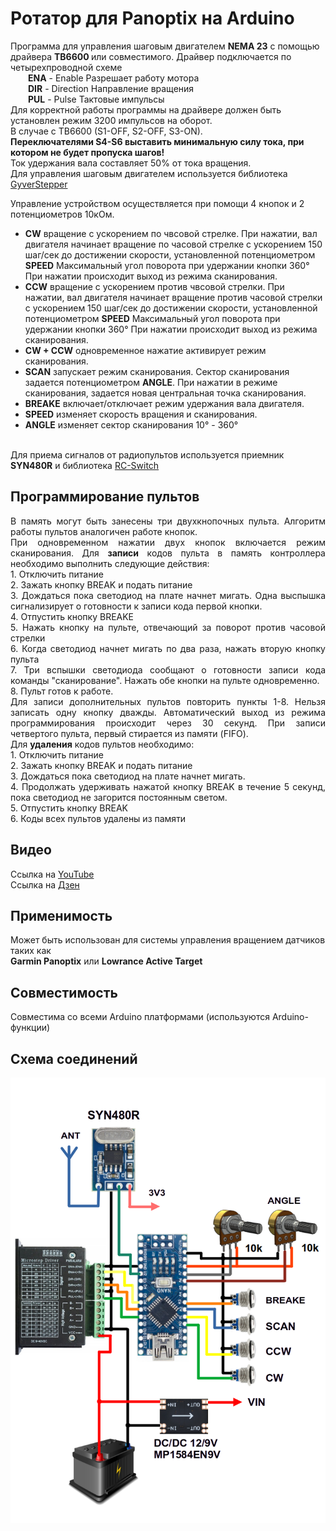 # Ротатор для Panoptix на Arduino
Программа для управления шаговым двигателем <b>NEMA 23</b> с помощью драйвера <b>TB6600 </b> 
или совместимого. Драйвер подключается по четырехпроводной схеме  
&emsp;&emsp;__ENA__ - Enable Разрешает работу мотора  
&emsp;&emsp;__DIR__ - Direction Направление вращения  
&emsp;&emsp;__PUL__ - Pulse Тактовые импульсы  
Для корректной работы программы на драйвере должен быть установлен режим 3200 импульсов на оборот.<br>
В случае с TB6600 (S1-OFF, S2-OFF, S3-ON).  <br>
<b>Переключателями S4-S6 выставить минимальную силу тока, при котором не будет пропуска шагов!</b><br>
Ток удержания вала составляет 50% от тока вращения. <br>
Для управления шаговым двигателем используется библиотека [GyverStepper](https://github.com/GyverLibs/GyverStepper)

  Управление устройством осуществляется при помощи 4 кнопок и 2 потенциометров 10кОм.
- __CW__ вращение с ускорением по чвсовой стрелке. При нажатии, вал двигателя
начинает вращение по часовой стрелке с ускорением 150 шаг/сек до достижении
скорости, установленной потенциометром __SPEED__ Максимальный угол поворота
при удержании кнопки 360&deg; При нажатии происходит выход из режима сканирования.
- __CCW__ вращение с ускорением против чвсовой стрелки. При нажатии, вал двигателя
начинает вращение против часовой стрелки с ускорением 150 шаг/сек до достижении
скорости, установленной потенциометром __SPEED__ Максимальный угол поворота
при удержании кнопки 360&deg; При нажатии происходит выход из режима сканирования.
- __CW + CCW__ одновременное нажатие активирует режим сканирования.
- __SCAN__ запускает режим сканирования. Сектор сканирования задается
потенциометром __ANGLE__. При нажатии в режиме сканирования, задается
новая центральная точка сканирования. 
- __BREAKE__ включает/отключает режим удержания вала двигателя.
- __SPEED__ изменяет скорость вращения и сканирования.
- __ANGLE__ изменяет сектор сканирования 10&deg; - 360&deg;<br>
<br>
Для приема сигналов от радиопультов используется приемник <b>SYN480R</b> и библиотека <a href="https://github.com/sui77/rc-switch/tree/master">RC-Switch</a> <br>
<h2>Программирование пультов</h2>
<p align="justify">
В память могут быть занесены три двухкнопочных пульта. Алгоритм работы пультов аналогичен работе кнопок.<br>
При одновременном нажатии двух кнопок включается режим сканирования. Для <b>записи</b> кодов пульта в память контроллера необходимо выполнить следующие действия:<br>
1. Отключить питание <br>
2. Зажать кнопку BREAK и подать питание<br>
3. Дождаться пока светодиод на плате начнет мигать. Одна выспышка сигнализирует о готовности к записи кода первой кнопки.<br>
4. Отпустить кнопку BREAKE<br>
5. Нажать кнопку на пульте, отвечающий за поворот против часовой стрелки<br>
6. Когда светодиод начнет мигать по два раза, нажать вторую кнопку пульта<br>
7. Три вспышки светодиода сообщают о готовности записи кода команды "сканирование". Нажать обе кнопки на пульте одновременно.<br>
8. Пульт готов к работе.<br>
Для записи дополнительных пультов повторить пункты 1-8. Нельзя записать одну кнопку дважды. Автоматический выход из режима программирования происходит через 30 секунд. При записи четвертого пульта, первый стирается
из памяти (FIFO).<br>
Для <b>удаления</b> кодов пультов необходимо:<br>
1. Отключить питание <br>
2. Зажать кнопку BREAK и подать питание<br>
3. Дождаться пока светодиод на плате начнет мигать.<br>
4. Продолжать удерживать нажатой кнопку BREAK в течение 5 секунд, пока светодиод не загорится постоянным светом.<br>
5. Отпустить кнопку BREAK <br>
6. Коды всех пультов удалены из памяти <br>
</p>
<h2>Видео</h2>
Ссылка на <a href="https://youtu.be/_9E2vSRK5No">YouTube</a> <br>
Ссылка на <a href="https://dzen.ru/video/watch/66b5f1579cfcc32754c732f5">Дзен</a> <br>

<h2>Применимость</h2>
Может быть использован для системы управления вращением датчиков таких как<br>
<B>Garmin Panoptix</B> или <B>Lowrance Active Target</B>  
 
<h2>Совместимость</h2>
Совместима со всеми Arduino платформами (используются Arduino-функции)  
<h2>Схема соединений</h2>  
  
![alt text](https://github.com/BalandinSV/ABPM8-firmware/blob/main/Wiring%20diagram%20RF.png)
